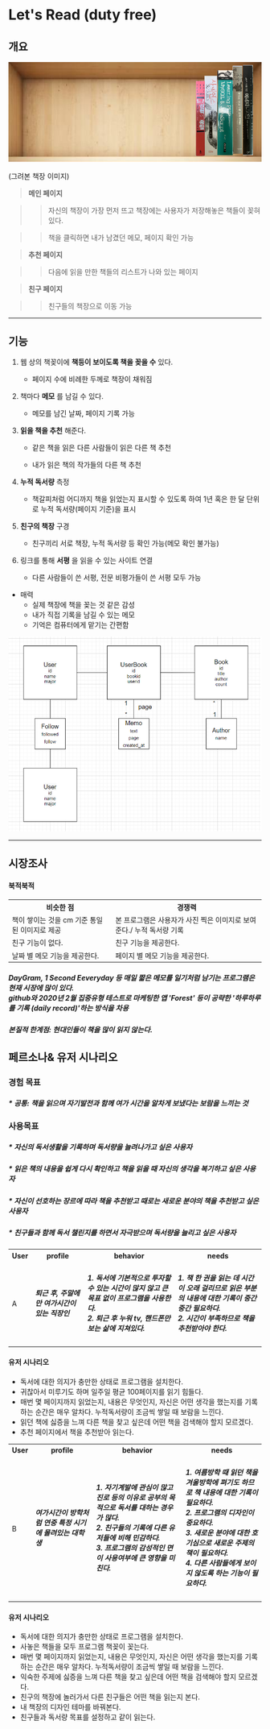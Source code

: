 
# Let's Read (duty free)

  

## 개요

  
![bookshelf](./image/bookshelf.png)

(그려본 책장 이미지)  

>__메인 페이지__

  

>  >자신의 책장이 가장 먼저 뜨고 책장에는 사용자가 저장해놓은 책들이 꽂혀있다.

  

>  >책을 클릭하면 내가 남겼던 메모, 페이지 확인 가능

  

>__추천 페이지__

  

>  >다음에 읽을 만한 책들의 리스트가 나와 있는 페이지

  

>__친구 페이지__

  

>  >친구들의 책장으로 이동 가능

  

* * *

  

## 기능

  

1. 웹 상의 책꽂이에 __책등이 보이도록 책을 꽂을 수__ 있다.

  

	* 페이지 수에 비례한 두께로 책장이 채워짐

  

2. 책마다 __메모__ 를 남길 수 있다.

  

	* 메모를 남긴 날짜, 페이지 기록 가능

  

3.  __읽을 책을 추천__ 해준다.

  

	* 같은 책을 읽은 다른 사람들이 읽은 다른 책 추천

  

	* 내가 읽은 책의 작가들의 다른 책 추천

  

4.  __누적 독서량__ 측정

  

	* 책갈피처럼 어디까지 책을 읽었는지 표시할 수 있도록 하여 1년 혹은 한 달 단위로 누적 독서량(페이지 기준)을 표시

  

5.  __친구의 책장__ 구경

  

	* 친구끼리 서로 책장, 누적 독서량 등 확인 가능(메모 확인 불가능)

  

6. 링크를 통해 __서평__ 을 읽을 수 있는 사이트 연결

  

	* 다른 사람들이 쓴 서평, 전문 비평가들이 쓴 서평 모두 가능
	
* 매력
	* 실제 책장에 책을 꽂는 것 같은 감성
	* 내가 직접 기록을 남길 수 있는 메모
	* 기억은 컴퓨터에게 맡기는 간편함  

![model](./image/model.png)
* * *
## 시장조사

#### 북적북적  

<table border="0">
	<tr>
		<th>비슷한 점</th>
		<th>경쟁력</th>
	</tr>
	<tr>
		<td>책이 쌓이는 것을 cm 기준 통일된 이미지로 제공</td>
		<td>본 프로그램은 사용자가 사진 찍은 이미지로 보여준다./ 누적 독서량 기록</td>
	</tr>
	<tr>
		<td>친구 기능이 없다.</td>
		<td>친구 기능을 제공한다.</td>
	</tr>
	<tr>
		<td>날짜 별 메모 기능을 제공한다.</td>
		<td>페이지 별 메모 기능을 제공한다.</td>
	</tr>
</table>

##### DayGram, 1 Second Eeveryday 등 매일 짧은 메모를 일기처럼 남기는 프로그램은 현재 시장에 많이 있다.  <br/> github와 2020년 2월 집중유형 테스트로 마케팅한 앱 'Forest' 등이 공략한 '하루하루를 기록 (daily record)'하는 방식을 차용

##### 본질적 한계점: 현대인들이 책을 많이 읽지 않는다.

##  페르소나& 유저 시나리오

### 경험 목표

##### * 공통: 책을 읽으며 자기발전과 함께 여가 시간을 알차게 보냈다는 보람을 느끼는 것

### 사용목표

##### * 자신의 독서생활을 기록하며 독서량을 늘려나가고 싶은 사용자

##### * 읽은 책의 내용을 쉽게 다시 확인하고 책을 읽을 때 자신의 생각을 복기하고 싶은 사용자

##### * 자신이 선호하는 장르에 따라 책을 추천받고 때로는 새로운 분야의 책을 추천받고 싶은 사용자

##### * 친구들과 함께 독서 챌린지를 하면서 자극받으며 독서량을 늘리고 싶은 사용자

<table border="0">
	<tr>
		<th>User</th>
		<th>profile</th>
		<th>behavior</th>
		<th>needs</th>
	</tr>
	<tr>
		<td>A</td>
		<td><h5>퇴근 후, 주말에만 여가시간이 있는 직장인 </h5></td>
		<td><h5>1. 독서에 기본적으로 투자할 수 있는 시간이 많지 않고 큰 목표 없이 프로그램을 사용한다.<br/> 2. 퇴근 후 누워 tv, 핸드폰만 보는 삶에 지쳐있다. </h5></td>
		<td> <h5>1.  책 한 권을 읽는 데 시간이 오래 걸리므로 읽은 부분의 내용에 대한 기록이  중간중간 필요하다. <br/>2. 시간이 부족하므로 책을 추천받아야 한다.</h5></td>
</table>

#### 유저 시나리오

*  독서에 대한 의지가 충만한 상태로 프로그램을 설치한다.
* 귀찮아서 미루기도 하며 일주일 평균 100페이지를 읽기 힘들다.
* 매번 몇 페이지까지 읽었는지, 내용은 무엇인지, 자신은 어떤 생각을 했는지를 기록하는 순간은 매우 알차다. 누적독서량이 조금씩 쌓일 때 보람을 느낀다.
* 읽던 책에 싫증을 느껴 다른 책을 찾고 싶은데 어떤 책을 검색해야 할지 모르겠다.
* 추천 페이지에서 책을 추천받아 읽는다.

<table border="0">
	<tr>
		<th>User</th>
		<th>profile</th>
		<th>behavior</th>
		<th>needs</th>
	</tr>
	<tr>
		<td>B</td>
		<td><h5> 여가시간이 방학처럼 연중 특정 시기에 몰려있는 대학생 </h5></td>
		<td><h5>1. 자기계발에 관심이 많고 진로 등의 이유로 공부의 목적으로 독서를 대하는 경우가 많다. <br/> 2. 친구들의 기록에 다른 유저들에 비해 민감하다. <br/> 3. 프로그램의 감성적인 면이 사용여부에 큰 영향을 미친다. </h5></td>
		<td> <h5>1.  여름방학 때 읽던 책을 겨울방학에 펴기도 하므로 책 내용에 대한 기록이 필요하다. <br/>2. 프로그램의 디자인이 중요하다. <br/> 3. 새로운 분야에 대한 호기심으로 새로운 주제의 책이 필요하다.<br/> 4. 다른 사람들에게 보이지 않도록 하는 기능이 필요하다.</h5></td>
</table>

#### 유저 시나리오

* 독서에 대한 의지가 충만한 상태로 프로그램을 설치한다.
* 사놓은 책들을 모두 프로그램 책꽂이 꽂는다.
* 매번 몇 페이지까지 읽었는지, 내용은 무엇인지, 자신은 어떤 생각을 했는지를 기록하는 순간은 매우 알차다. 누적독서량이 조금씩 쌓일 때 보람을 느낀다.
* 익숙한 주제에 싫증을 느껴 다른 책을 찾고 싶은데 어떤 책을 검색해야 할지 모르겠다.
* 친구의 책장에 놀러가서 다른 친구들은 어떤 책을 읽는지 본다.
* 내 책장의 디자인 테마를 바꿔본다.
* 친구들과 독서량 목표를 설정하고 같이 읽는다.

